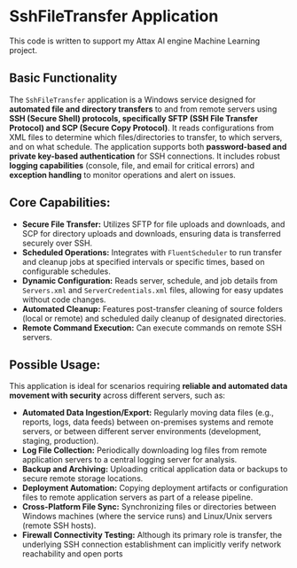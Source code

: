 # SshFileTransfer Application
This code is written to support my Attax AI engine Machine Learning project.

## Basic Functionality

The `SshFileTransfer` application is a Windows service designed for **automated file and directory transfers** to and from remote servers using **SSH (Secure Shell) protocols, specifically SFTP (SSH File Transfer Protocol) and SCP (Secure Copy Protocol)**. It reads configurations from XML files to determine which files/directories to transfer, to which servers, and on what schedule. The application supports both **password-based and private key-based authentication** for SSH connections. It includes robust **logging capabilities** (console, file, and email for critical errors) and **exception handling** to monitor operations and alert on issues.

## Core Capabilities:

* **Secure File Transfer:** Utilizes SFTP for file uploads and downloads, and SCP for directory uploads and downloads, ensuring data is transferred securely over SSH.
* **Scheduled Operations:** Integrates with `FluentScheduler` to run transfer and cleanup jobs at specified intervals or specific times, based on configurable schedules.
* **Dynamic Configuration:** Reads server, schedule, and job details from `Servers.xml` and `ServerCredentials.xml` files, allowing for easy updates without code changes.
* **Automated Cleanup:** Features post-transfer cleaning of source folders (local or remote) and scheduled daily cleanup of designated directories.
* **Remote Command Execution:** Can execute commands on remote SSH servers.

## Possible Usage:

This application is ideal for scenarios requiring **reliable and automated data movement with security** across different servers, such as:

* **Automated Data Ingestion/Export:** Regularly moving data files (e.g., reports, logs, data feeds) between on-premises systems and remote servers, or between different server environments (development, staging, production).
* **Log File Collection:** Periodically downloading log files from remote application servers to a central logging server for analysis.
* **Backup and Archiving:** Uploading critical application data or backups to secure remote storage locations.
* **Deployment Automation:** Copying deployment artifacts or configuration files to remote application servers as part of a release pipeline.
* **Cross-Platform File Sync:** Synchronizing files or directories between Windows machines (where the service runs) and Linux/Unix servers (remote SSH hosts).
* **Firewall Connectivity Testing:** Although its primary role is transfer, the underlying SSH connection establishment can implicitly verify network reachability and open ports